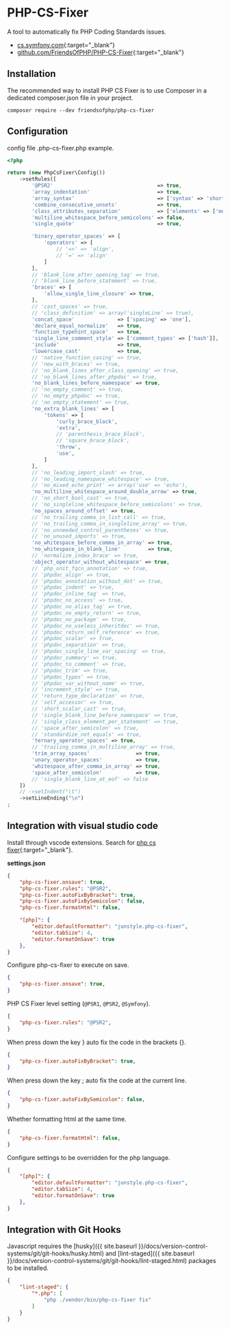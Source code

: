 # PHP-CS-Fixer

A tool to automatically fix PHP Coding Standards issues.

- [cs.symfony.com](https://cs.symfony.com/){:target="_blank"}
- [github.com/FriendsOfPHP/PHP-CS-Fixer](https://github.com/FriendsOfPHP/PHP-CS-Fixer){:target="_blank"}

## Installation

The recommended way to install PHP CS Fixer is to use Composer in a dedicated composer.json file in your project.

```shell
composer require --dev friendsofphp/php-cs-fixer
```

## Configuration

config file .php-cs-fixer.php example.

```php
<?php

return (new PhpCsFixer\Config())
    ->setRules([
        '@PSR2'                                  => true,
        'array_indentation'                      => true,
        'array_syntax'                           => ['syntax' => 'short'],
        'combine_consecutive_unsets'             => true,
        'class_attributes_separation'            => ['elements' => ['method' => 'one', ]],
        'multiline_whitespace_before_semicolons' => false,
        'single_quote'                           => true,

        'binary_operator_spaces' => [
            'operators' => [
                // '=>' => 'align',
                // '=' => 'align'
            ]
        ],
        // 'blank_line_after_opening_tag' => true,
        // 'blank_line_before_statement' => true,
        'braces' => [
            'allow_single_line_closure' => true,
        ],
        // 'cast_spaces' => true,
        // 'class_definition' => array('singleLine' => true),
        'concat_space'              => ['spacing' => 'one'],
        'declare_equal_normalize'   => true,
        'function_typehint_space'   => true,
        'single_line_comment_style' => ['comment_types' => ['hash']],
        'include'                   => true,
        'lowercase_cast'            => true,
        // 'native_function_casing' => true,
        // 'new_with_braces' => true,
        // 'no_blank_lines_after_class_opening' => true,
        // 'no_blank_lines_after_phpdoc' => true,
        'no_blank_lines_before_namespace' => true,
        // 'no_empty_comment' => true,
        // 'no_empty_phpdoc' => true,
        // 'no_empty_statement' => true,
        'no_extra_blank_lines' => [
            'tokens' => [
                'curly_brace_block',
                'extra',
                // 'parenthesis_brace_block',
                // 'square_brace_block',
                'throw',
                'use',
            ]
        ],
        // 'no_leading_import_slash' => true,
        // 'no_leading_namespace_whitespace' => true,
        // 'no_mixed_echo_print' => array('use' => 'echo'),
        'no_multiline_whitespace_around_double_arrow' => true,
        // 'no_short_bool_cast' => true,
        // 'no_singleline_whitespace_before_semicolons' => true,
        'no_spaces_around_offset' => true,
        // 'no_trailing_comma_in_list_call' => true,
        // 'no_trailing_comma_in_singleline_array' => true,
        // 'no_unneeded_control_parentheses' => true,
        // 'no_unused_imports' => true,
        'no_whitespace_before_comma_in_array' => true,
        'no_whitespace_in_blank_line'         => true,
        // 'normalize_index_brace' => true,
        'object_operator_without_whitespace' => true,
        // 'php_unit_fqcn_annotation' => true,
        // 'phpdoc_align' => true,
        // 'phpdoc_annotation_without_dot' => true,
        // 'phpdoc_indent' => true,
        // 'phpdoc_inline_tag' => true,
        // 'phpdoc_no_access' => true,
        // 'phpdoc_no_alias_tag' => true,
        // 'phpdoc_no_empty_return' => true,
        // 'phpdoc_no_package' => true,
        // 'phpdoc_no_useless_inheritdoc' => true,
        // 'phpdoc_return_self_reference' => true,
        // 'phpdoc_scalar' => true,
        // 'phpdoc_separation' => true,
        // 'phpdoc_single_line_var_spacing' => true,
        // 'phpdoc_summary' => true,
        // 'phpdoc_to_comment' => true,
        // 'phpdoc_trim' => true,
        // 'phpdoc_types' => true,
        // 'phpdoc_var_without_name' => true,
        // 'increment_style' => true,
        // 'return_type_declaration' => true,
        // 'self_accessor' => true,
        // 'short_scalar_cast' => true,
        // 'single_blank_line_before_namespace' => true,
        // 'single_class_element_per_statement' => true,
        // 'space_after_semicolon' => true,
        // 'standardize_not_equals' => true,
        'ternary_operator_spaces' => true,
        // 'trailing_comma_in_multiline_array' => true,
        'trim_array_spaces'               => true,
        'unary_operator_spaces'           => true,
        'whitespace_after_comma_in_array' => true,
        'space_after_semicolon'           => true,
        // 'single_blank_line_at_eof' => false
    ])
    // ->setIndent("\t")
    ->setLineEnding("\n")
;
```

## Integration with visual studio code

Install through vscode extensions. Search for [php cs fixer](https://marketplace.visualstudio.com/items?itemName=junstyle.php-cs-fixer){:target="_blank"}.

**settings.json**

```json
{
    "php-cs-fixer.onsave": true,
    "php-cs-fixer.rules": "@PSR2",
    "php-cs-fixer.autoFixByBracket": true,
    "php-cs-fixer.autoFixBySemicolon": false,
    "php-cs-fixer.formatHtml": false,

    "[php]": {
        "editor.defaultFormatter": "junstyle.php-cs-fixer",
        "editor.tabSize": 4,
        "editor.formatOnSave": true
    },
}
```

Configure php-cs-fixer to execute on save.

```json
{
    "php-cs-fixer.onsave": true,
}
```

PHP CS Fixer level setting (`@PSR1`, `@PSR2`, `@Symfony`).

```json
{
    "php-cs-fixer.rules": "@PSR2",
}
```

When press down the key } auto fix the code in the brackets {}.

```json
{
    "php-cs-fixer.autoFixByBracket": true,
}
```

When press down the key ; auto fix the code at the current line.

```json
{
    "php-cs-fixer.autoFixBySemicolon": false,
}
```

Whether formatting html at the same time.

```json
{
    "php-cs-fixer.formatHtml": false,
}
```

Configure settings to be overridden for the php language.

```json
{
    "[php]": {
        "editor.defaultFormatter": "junstyle.php-cs-fixer",
        "editor.tabSize": 4,
        "editor.formatOnSave": true
    },
}
```

## Integration with Git Hooks

Javascript requires the [husky]({{ site.baseurl }}/docs/version-control-systems/git/git-hooks/husky.html) and [lint-staged]({{ site.baseurl }}/docs/version-control-systems/git/git-hooks/lint-staged.html) packages to be installed.

```json
{
    "lint-staged": {
        "*.php": [
            "php ./vendor/bin/php-cs-fixer fix"
        ]
    }
}
```
